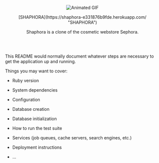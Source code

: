 
<p align="center">
  <img src="https://github.com/shannale/Shaphora/blob/main/makeup.gif" alt="Animated GIF">
</p>

<p align="center"> 
[SHAPHORA](https://shaphora-e331876b9fde.herokuapp.com/ "SHAPHORA")
</p>

<p align="center">
Shaphora is a clone of the cosmetic webstore Sephora.
</p>

<br> </br>

This README would normally document whatever steps are necessary to get the
application up and running.

Things you may want to cover:

* Ruby version

* System dependencies

* Configuration

* Database creation

* Database initialization

* How to run the test suite

* Services (job queues, cache servers, search engines, etc.)

* Deployment instructions

* ...
